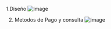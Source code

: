 
1.Diseño
![image](https://github.com/user-attachments/assets/69bd973e-bc7e-488d-9145-b77432f3282e)


2. Metodos de Pago y consulta
![image](https://github.com/user-attachments/assets/82345b17-f16d-4170-8672-4a0a3840b500)


